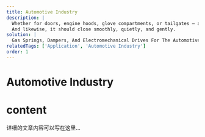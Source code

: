 ```yaml
---
title: Automotive Industry
description: |
  Whether for doors, engine hoods, glove compartments, or tailgates – any part of the car that moves should also securely maintain its position. 
  And likewise, it should close smoothly, quietly, and gently.
solution: |
  Gas Springs, Dampers, And Electromechanical Drives For The Automotive Industry; Wherever lifting, positioning, or lowering is needed, assets to you are compact design, a high degree of comfort alongside functionality, and innate operating safety.
relatedTags: ['Application', 'Automotive Industry']
order: 1
---
```


# Automotive Industry
# content
详细的文章内容可以写在这里...